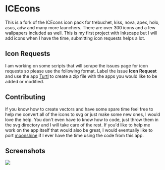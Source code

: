 # ICEcons

This is a fork of the ICEcons icon pack for trebuchet, kiss, nova, apex, holo, asus, adw and many more launchers. There are over 300 icons and a few wallpapers included as well. This is my first project with Inkscape but I will add icons when I have the time, submitting icon requests helps a lot.

## Icon Requests

I am working on some scripts that will scrape the issues page for icon requests so please use the following format. Label the issue **Icon Request** and use the app [Turtl](https://f-droid.org/app/org.xphnx.iconsubmit) to create a zip file with the apps you would like to be added or modified.

## Contributing

If you know how to create vectors and have some spare time feel free to help me convert all of the icons to svg or just make some new ones, I would love the help. You don't even have to know how to code, just throw them in the svg directory and I will take care of the rest. If you'd like to help me work on the app itself that would also be great, I would eventually like to port [moonshine](https://github.com/natewren/moonshine-iconpack) if I ever have the time using the code from this app.

## Screenshots

<img src='https://raw.githubusercontent.com/dkanada/ICEcons/master/iconpack.jpg'/>
